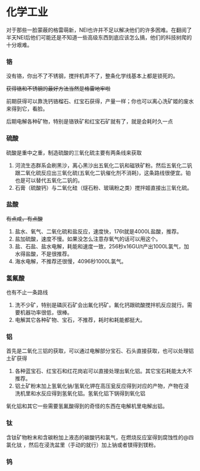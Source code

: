 # 化学工业

对于那些一脸蒙蔽的格雷萌新，NEI也许并不足以解决他们的许多困难。在翻阅了半天NEI后他们可能还是不知道一些高级东西到底应该怎么搞，他们的科技树爬的十分艰难。

### 铬

没有铬，你出不了不锈钢，搅拌机弄不了，整条化学线基本上都是锁死的。

~~获得铬和不锈钢的最好方法当然是格雷地牢啦~~

前期获得可以靠洗钙铬榴石、红宝石获得，产量一样；你也可以离心洗矿姬的废水来得到它，看脸。

后期电解各种矿物，特别是铬铁矿和红宝石矿就有了，就是会耗时久一点

### 硫酸

硫酸是重中之重，制造硫酸的三氧化硫主要有两条线来获取

1. 河流生态群系会刷黑沙，离心黑沙出五氧化二钒和磁铁矿粉。然后五氧化二钒跟二氧化硫反应出三氧化硫\(五氧化二钒催化剂不消耗\)，这条路线很便宜。铂也是可以替代五氧化二钒的。
2. 石膏（硫酸钙）与二氧化硅（燧石粉、玻璃粉之类）搅拌姬直接出三氧化硫。

### 盐酸

~~有点咸，有点酸~~

1. 盐水、氧气、二氧化硫和盐反应，速度快，176t就是4000L盐酸，推荐。
2. 盐加硫酸，速度不慢。如果没怎么注意存氧气的话可以用这个。
3. 盐、石盐、盐水电解，耗能和速度一致，256秒x16GU/t产出1000L氯气，加水得盐酸，不是很推荐。
4. 海水电解，不推荐还很慢，4096秒1000L氯气。

### 氢氟酸

也有不止一条路线

1. 洗不少矿，特别是磷灰石矿会出氟化钙矿。氟化钙跟硫酸搅拌机反应就行。需要机器功率很低，很棒。
2. 电解其它各种矿物、宝石，不推荐，耗时和耗能都挺大。

### 铝

首先是二氧化三铝的获取，可以通过电解部分宝石、石头直接获取，也可以处理铝土矿获得

1. 各种蓝宝石、红宝石和红花岗岩可以直接处理出氧化铝。其它宝石耗能太大不推荐。
2. 铝土矿粉末加上氢氧化钠/氢氧化钾在高压瓮反应得到对应的产物，产物在浸洗机里和水反应得到氢氧化铝。氢氧化铝下锅得到氧化铝

氧化铝和其它一些需要氢氟酸得到的奇怪的东西在电解机里电解出铝。

### 钛

含钛矿物粉末和含碳粉加上液态的碳酸钙和氯气，在燃烧反应室得到腐蚀性的@四氯化钛 ，然后在浸洗盆里（手动的就行）加上钠或者镁得到镁粉。

### 钨




